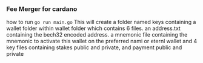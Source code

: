 ### Fee Merger for cardano

how to run
`go run main.go`
This will create a folder named keys containing a wallet folder
within wallet folder which contains 6 files.
an address.txt containing the bech32 encoded address.
a mnemonic file containing the mnemonic to activate this wallet on the preferred nami or eternl wallet
and 4 key files containing stakes public and private, and payment public and private
